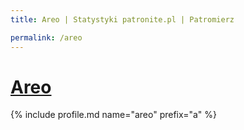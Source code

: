 ```yaml
---
title: Areo | Statystyki patronite.pl | Patromierz

permalink: /areo
---
```


# [Areo](https://patronite.pl/areo)

{% include profile.md name="areo" prefix="a" %}
